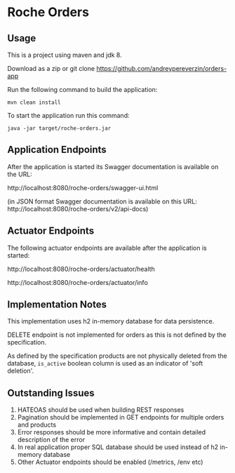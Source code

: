 # Roche Orders

## Usage
This is a project using maven and jdk 8.

Download as a zip or git clone https://github.com/andreypereverzin/orders-app

Run the following command to build the application:

`mvn clean install`

To start the application run this command:

`java -jar target/roche-orders.jar`

## Application Endpoints
After the application is started its Swagger documentation is available on the URL:

http://localhost:8080/roche-orders/swagger-ui.html

(in JSON format Swagger documentation is available on this URL: http://localhost:8080/roche-orders/v2/api-docs)

## Actuator Endpoints
The following actuator endpoints are available after the application is started:

http://localhost:8080/roche-orders/actuator/health

http://localhost:8080/roche-orders/actuator/info

## Implementation Notes
This implementation uses h2 in-memory database for data persistence.

DELETE endpoint is not implemented for orders as this is not defined by the specification.

As defined by the specification products are not physically deleted from the database, 
`is_active` boolean column is used as an indicator of 'soft deletion'.

## Outstanding Issues
1) HATEOAS should be used when building REST responses
2) Pagination should be implemented in GET endpoints for multiple orders and products
3) Error responses should be more informative and contain detailed description of the error
4) In real application proper SQL database should be used instead of h2 in-memory database
5) Other Actuator endpoints should be enabled (/metrics, /env etc)
